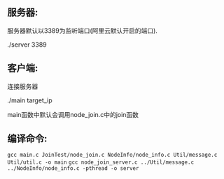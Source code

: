 ## 服务器:

服务器默认以3389为监听端口(阿里云默认开启的端口).  

./server 3389



## 客户端:

连接服务器

./main target_ip

main函数中默认会调用node_join.c中的join函数  


## 编译命令:

`gcc main.c JoinTest/node_join.c NodeInfo/node_info.c Util/message.c Util/util.c -o main`
`gcc node_join_server.c ../Util/message.c ../NodeInfo/node_info.c -pthread -o server`
